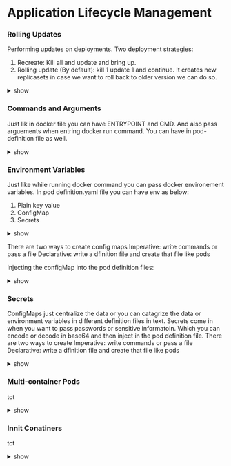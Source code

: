 # Application Lifecycle Management

### Rolling Updates

Performing updates on deployments. Two deployment strategies:

1) Recreate: Kill all and update and bring up.
2) Rolling update (By default): kill 1 update 1 and continue. It creates new replicasets in case we want to roll back to older version we can do so.

<details><summary>show</summary>
<p>
  
```bash
kubectl rollout status deployment/ myapp deployment                        (Create)       
kubectl rollout history deployment/ myapp deployment                       (Get)  
kubectl create -f deployment definition.yml                                (Update)
kubectl get deployments                                                 
kubectl apply -f deployment definition.yml                                 (Status)
kubectl set image deployment/ myapp deployment nginx =nginx:1.9.1      
kubectl rollout undo deployment/ myapp deployment                          (Rollback)

k get pods
ls
bash curl-test.sh 
k get pods
k describe pod
k get all
k describe deployments.apps 
k edit deployments.apps 
k get pods
k get rs
k describe pods
ls
bash curl-test.sh 
k describe deployments.apps 
k describe deployments.apps | grep -i rollingupdatestrategy
k edit deployments.apps 
k describe deployments.apps 
k edit deployments.apps --image=kodekloud/webapp-color:v3
k edit deployment frontend 
k get pods
k describe po frontend-744f8c4fd4-
```

</p>
</details>

### Commands and Arguments

Just lik in docker file you can have ENTRYPOINT and CMD. And also pass arguements when entring docker run command. You can have in pod-definition file as well.

<details><summary>show</summary>
<p>
  
```bash
---
apiVersion: v1 
kind: Pod 
metadata:
  name: ubuntu-sleeper-2 
spec:
  containers:
  - name: ubuntu
    image: ubuntu
    command:
      - "sleep"
      - "5000"

Dockerfile
FROM python:3.6-alpine

RUN pip install flask

COPY . /opt/

EXPOSE 8080

WORKDIR /opt

ENTRYPOINT ["python", "app.py"]

CMD ["--color", "red"]

Pod.yaml
apiVersion: v1 
kind: Pod 
metadata:
  name: webapp-green
  labels:
      name: webapp-green 
spec:
  containers:
  - name: simple-webapp
    image: kodekloud/webapp-color
    command: ["python", "app.py"]
    args: ["--color", "pink"]

e.g.
---
apiVersion: v1 
kind: Pod 
metadata:
  name: webapp-green
  labels:
      name: webapp-green 
spec:
  containers:
  - name: simple-webapp
    image: kodekloud/webapp-color
    args: ["--color", "green"]
```

</p>
</details>

### Environment Variables

Just like while running docker command you can pass docker environement variables. In pod definition.yaml file you can have env as below:

1) Plain key value
2) ConfigMap
3) Secrets

<details><summary>show</summary>
<p>
  
```bash
config-map.yaml

apiVersion: v1
kind: ConfigMap
metadata:
  name: app-config
data:
  APP_COLOR: blue
  APP_MODE: prod

kubectl create –f config-map.yaml
kubectl get configmaps
kubectl describe configmaps

Link in pod:
apiVersion: v1
kind: Pod
metadata:
  name: simple-webapp-color
  labels:
    name: simple-webapp-color
spec:
  containers:
    - name: simple-webapp-color
      image: simple-webapp-color
      ports:
      - containerPort: 8080
      envFrom:
        - configMapRef:
              name: app-config



kubectl create configmap  webapp-config-map --from-literal=APP_COLOR=darkblue --from-literal=APP_OTHER=disregard


---
apiVersion: v1
kind: Pod
metadata:
  labels:
    name: webapp-color
  name: webapp-color
  namespace: default
spec:
  containers:
  - env:
    - name: APP_COLOR
      valueFrom:
       configMapKeyRef:
         name: webapp-config-map
         key: APP_COLOR
    image: kodekloud/webapp-color
    name: webapp-color


```

</p>
</details>

There are two ways to create config maps
Imperative: write commands or pass a file
Declarative: write a dfinition file and create that file like pods

Injecting the configMap into the pod definition files:

<details><summary>show</summary>
<p>
  
```bash
=> ENV
envFrom:
  - configMapRef
        name: app config

=> SINGLE ENV
env:
  - name: APP_COLOR
    valueFrom:
        configMapKeyRef:
            name: app config
            key: APP_COLOR

=> VOLUME
volumes:
  - name: app config volume
    configMap:
        name: app config
```

</p>
</details>

### Secrets

ConfigMaps just centralize the data or you can catagrize the data or environment variables in different definition files in text. Secrets come in when you want to pass passwords or sensitive informatoin. 
Which you can encode or decode in base64 and then inject in the pod definition file.
There are two ways to create 
Imperative: write commands or pass a file
Declarative: write a dfinition file and create that file like pods

<details><summary>show</summary>
<p>
  
```bash
kubectl create –f secret-data.yaml

echo –n ‘mysql’ | base64
echo –n ‘bXlzcWw=’ | base64 --decode

kubectl get secrets
kubectl describe secrets
kubectl get secret app-secret –o yaml
```

</p>
</details>

### Multi-container Pods

tct

<details><summary>show</summary>
<p>
  
```bash
k logs webapp-1
```

</p>
</details>

### Innit Conatiners

tct

<details><summary>show</summary>
<p>
  
```bash
k logs webapp-1
```

</p>
</details>


